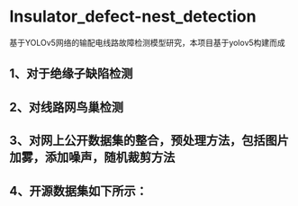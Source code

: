 # Insulator_defect-nest_detection
基于YOLOv5网络的输配电线路故障检测模型研究，本项目基于yolov5构建而成
## 1、对于绝缘子缺陷检测

## 2、对线路网鸟巢检测

## 3、对网上公开数据集的整合，预处理方法，包括图片加雾，添加噪声，随机裁剪方法        

## 4、开源数据集如下所示：
